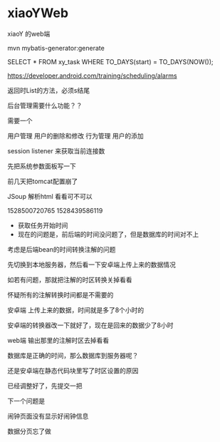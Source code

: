 # xiaoYWeb
xiaoY 的web端


mvn mybatis-generator:generate



SELECT * FROM xy_task WHERE TO_DAYS(start) = TO_DAYS(NOW());  


https://developer.android.com/training/scheduling/alarms


返回时List的方法，必须s结尾

后台管理需要什么功能？？

需要一个


用户管理
	用户的删除和修改
行为管理
	用户的添加












session listener 来获取当前连接数











先把系统参数面板写一下




前几天把tomcat配置崩了





JSoup 解析html 看看可不可以






1528500720765
1528439586119





+ 获取任务开始时间
+ 现在的问题是，前后端的时间没问题了，但是数据库的时间对不上



考虑是后端bean的时间转换注解的问题


先切换到本地服务器，然后看一下安卓端上传上来的数据情况

如若有问题，那就把注解的时区转换关掉看看


怀疑所有的注解转换时间都是不需要的


安卓端 上传上来的数据，时间就是多了8个小时的


安卓端的转换器改一下就好了，现在是回来的数据少了8小时

web端 输出那里的注解时区去掉看看


数据库是正确的时间，那么数据库到服务器呢？




还是安卓端在静态代码块里写了时区设置的原因

已经调整好了，先提交一把


下一个问题是

闹钟页面没有显示好闹钟信息






数据分页忘了做




